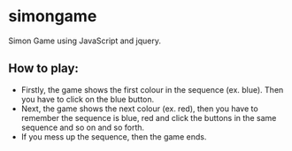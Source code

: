 # simongame
Simon Game using JavaScript and jquery.

## How to play: 
* Firstly, the game shows the first colour in the sequence (ex. blue). Then you have to click on the blue button.
* Next, the game shows the next colour (ex. red), then you have to remember the sequence is blue, red and click the buttons in the same sequence and so on and so forth.
* If you mess up the sequence, then the game ends.
